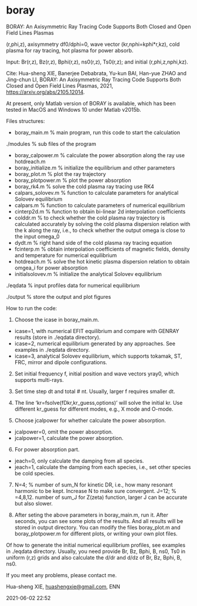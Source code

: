 # boray
BORAY: An Axisymmetric Ray Tracing Code Supports Both Closed and Open Field Lines Plasmas

(r,phi,z), axisymmetry df0/dphi=0, wave vector (kr,nphi=kphi*r,kz), cold plasma for ray tracing, hot plasma for power absorb.

Input: Br(r,z), Bz(r,z), Bphi(r,z), ns0(r,z), Ts0(r,z); and initial (r,phi,z,nphi,kz).

Cite: Hua-sheng XIE, Banerjee Debabrata, Yu-kun BAI, Han-yue ZHAO and Jing-chun LI, BORAY: An Axisymmetric Ray Tracing Code Supports Both Closed and Open Field Lines Plasmas, 2021, https://arxiv.org/abs/2105.12014.

At present, only Matlab version of BORAY is available, which has been tested in MacOS and Windows 10 under Matlab v2015b.

Files structures:

- boray_main.m    % main program, run this code to start the calculation

./modules         % sub files of the program
  - boray_calpower.m   % calculate the power absorption along the ray use hotdreach.m
  - boray_initialize.m % initialize the equilibrium and other parameters
  - boray_plot.m  % plot the ray trajectory
  - boray_plotpower.m % plot the power absorption
  - boray_rk4.m  % solve the cold plasma ray tracing use RK4
  - calpars_solovev.m % function to calculate parameters for analytical Solovev equilibrium
  - calpars.m % function to calculate parameters of numerical equilibrium
  - cinterp2d.m % function to obtain bi-linear 2d interpolation coefficients
  - colddr.m % to check whether the cold plasma ray trajectory is calculated accurately by solving the cold plasma dispersion relation with the k along the ray, i.e., to check whether the output omega is close to the input omega_0
  - dydt.m % right hand side of the cold plasma ray tracing equation
  - fcinterp.m % obtain interpolation coefficients of magnetic fields, density and temperature for numerical equilibrium
  - hotdreach.m % solve the hot kinetic plasma dispersion relation to obtain omgea_i for power absorption
  - initialsolovev.m % initialize the analytical Solovev equilibrium

./eqdata % input profiles data for numerical equilibrium

./output % store the output and plot figures

How to run the code:
1. Choose the icase in boray_main.m. 
  - icase=1, with numerical EFIT equilibrium and compare with GENRAY results (store in ./eqdata directory).
  - icase=2, numerical equilibrium generated by any approaches. See examples in ./eqdata directory.
  - icase=3, analytical Solovev equilibrium, which supports tokamak, ST, FRC, mirror and dipole configurations.

2. Set initial frequency f, initial position and wave vectors yray0, which supports multi-rays.

3. Set time step dt and total # nt. Usually, larger f requires smaller dt. 

4. The line ‘kr=fsolve(fDkr,kr_guess,options)’ will solve the initial kr. Use different kr_guess for different modes, e.g., X mode and O-mode.

5. Choose jcalpower for whether calculate the power absorption.
  - jcalpower=0, omit the power absorption.
  - jcalpower=1, calculate the power absorption.

6. For power absorption part.
  - jeach=0, only calculate the damping from all species.
  - jeach=1, calculate the damping from each species, i.e., set other species be cold species.

7. N=4; % number of sum_N for kinetic DR, i.e., how many resonant harmonic to be kept. Increase N to make sure convergent.
   J=12; % =4,8,12. number of sum_J for Z(zeta) function, larger J can be accurate but also slower.

8. After seting the above parameters in boray_main.m, run it. After seconds, you can see some plots of the results. And all results will be stored in output directory. You can modify the files boray_plot.m and boray_plotpower.m for different plots, or writing your own plot files.

Of how to generate the initial numerical equilibrium profiles, see examples in ./eqdata directory. Usually, you need provide Br, Bz, Bphi, B, ns0, Ts0 in uniform (r,z) grids and also calculate the d/dr and d/dz of Br, Bz, Bphi, B, ns0.


If you meet any problems, please contact me.

Hua-sheng XIE, huashengxie@gmail.com, ENN

2021-06-02 22:52


